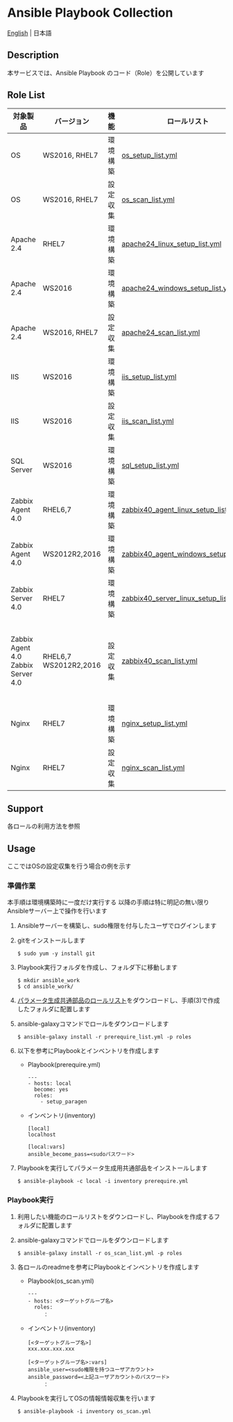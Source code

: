 ﻿# Ansible Playbook Collection

[English](README.md) | 日本語

## Description

本サービスでは、Ansible Playbook のコード（Role）を公開しています  

## Role List

| 対象製品 | バージョン | 機能 | ロールリスト | 機能概要 | 利用方法 | 備考 |
|---- |---- |---- |---- |---- |---- |---- |
| OS | WS2016, RHEL7 | 環境構築 | [os_setup_list.yml](https://exastro-suite.github.io/playbook-collection-docs/requirements/os_setup_list.yml) |OSの環境構築、設定変更を行う|[Readme](https://github.com/exastro-playbook-collection/RHEL) | |
| OS | WS2016, RHEL7 | 設定収集 | [os_scan_list.yml](https://exastro-suite.github.io/playbook-collection-docs/requirements/os_scan_list.yml) |OSの設定値を収集し、再利用可能なパラメータファイルを作成する|[Readme](https://github.com/exastro-playbook-collection/OS_extracting) | |
| Apache 2.4 | RHEL7 | 環境構築 | [apache24_linux_setup_list.yml](https://exastro-suite.github.io/playbook-collection-docs/requirements/apache24_linux_setup_list.yml) |Apache 2.4のインストール、環境構築を行う|[Readme](https://github.com/exastro-playbook-collection/Apache_install)| |
| Apache 2.4 | WS2016| 環境構築 | [apache24_windows_setup_list.yml](https://exastro-suite.github.io/playbook-collection-docs/requirements/apache24_windows_setup_list.yml) |Apache 2.4のインストール、環境構築を行う|[Readme](https://github.com/exastro-playbook-collection/Apache24_WIN_install)| |
| Apache 2.4 | WS2016, RHEL7 | 設定収集 | [apache24_scan_list.yml](https://exastro-suite.github.io/playbook-collection-docs/requirements/apache24_scan_list.yml) |Apache 2.4の設定値を収集し、再利用可能なパラメータファイルを作成する|[Readme](https://github.com/exastro-playbook-collection/Apache24_extracting_linux) | |
| IIS | WS2016 | 環境構築 | [iis_setup_list.yml](https://exastro-suite.github.io/playbook-collection-docs/requirements/iis_setup_list.yml) |IIS(WS2016)のインストール、環境構築を行う|[Readme](https://github.com/exastro-playbook-collection/IIS_Install)| |
| IIS | WS2016 | 設定収集 | [iis_scan_list.yml](https://exastro-suite.github.io/playbook-collection-docs/requirements/iis_scan_list.yml) |IIS(WS2016)の設定値を収集し、再利用可能なパラメータファイルを作成する|[Readme](https://github.com/exastro-playbook-collection/IIS_WS2016_extracting)| |
| SQL Server | WS2016 | 環境構築 | [sql_setup_list.yml](https://exastro-suite.github.io/playbook-collection-docs/requirements/sql_setup_list.yml) |SQL Serverのインストール前の環境チェック、準備、インストールを行う|[Readme](https://github.com/exastro-playbook-collection/SqlServer_preinstall)| |
| Zabbix Agent 4.0 | RHEL6,7 | 環境構築 | [zabbix40_agent_linux_setup_list.yml](https://exastro-suite.github.io/playbook-collection-docs/requirements/zabbix40_agent_linux_setup_list.yml) |Zabbix Agent 4.0(RHEL6,7)のインストール、環境構築を行う|[Readme](https://github.com/exastro-playbook-collection/Zabbix40-Agent_install)| |
| Zabbix Agent 4.0 | WS2012R2,2016 | 環境構築 | [zabbix40_agent_windows_setup_list.yml](https://exastro-suite.github.io/playbook-collection-docs/requirements/zabbix40_agent_windows_setup_list.yml) |Zabbix Agent 4.0(WS2012R2,2016)のインストール、環境構築を行う|[Readme](https://github.com/exastro-playbook-collection/Zabbix40-Agent_WIN_install)| |
| Zabbix Server 4.0 | RHEL7 | 環境構築 | [zabbix40_server_linux_setup_list.yml](https://exastro-suite.github.io/playbook-collection-docs/requirements/zabbix40_server_linux_setup_list.yml) |Zabbix Server 4.0(RHEL7)のインストール、環境構築を行う|[Readme](https://github.com/exastro-playbook-collection/Zabbix40-Server_install)| |
| Zabbix Agent 4.0  Zabbix Server 4.0 | RHEL6,7  WS2012R2,2016 | 設定収集 | [zabbix40_scan_list.yml](https://exastro-suite.github.io/playbook-collection-docs/requirements/zabbix40_scan_list.yml) |Zabbix Agent 4.0(RHEL6,7),(WS2012R2,2016) と Zabbix Server 4.0(RHEL7)の設定値を収集し、再利用可能なパラメータファイルを作成する|[Readme](https://github.com/exastro-playbook-collection/Zabbix40_Agent_extracting_linux)| |
| Nginx | RHEL7 | 環境構築 | [nginx_setup_list.yml](https://exastro-suite.github.io/playbook-collection-docs/requirements/nginx_setup_list.yml) |Nginxのインストール、環境構築を行う|[Readme](https://github.com/exastro-playbook-collection/Nginx_Install)| |
| Nginx | RHEL7 | 設定収集 | [nginx_scan_list.yml](https://exastro-suite.github.io/playbook-collection-docs/requirements/nginx_scan_list.yml) |Nginxの設定値を収集し、再利用可能なパラメータファイルを作成する|[Readme](https://github.com/exastro-playbook-collection/Nginx_extracting)| |


## Support

各ロールの利用方法を参照

## Usage

ここではOSの設定収集を行う場合の例を示す

### 準備作業

本手順は環境構築時に一度だけ実行する
以降の手順は特に明記の無い限りAnsibleサーバー上で操作を行います  

1. Ansibleサーバーを構築し、sudo権限を付与したユーザでログインします  

2. gitをインストールします  
    ```
    $ sudo yum -y install git
    ```

3. Playbook実行フォルダを作成し、フォルダ下に移動します  
    ```
    $ mkdir ansible_work
    $ cd ansible_work/
    ```

4. [パラメータ生成共通部品のロールリスト](https://exastro-suite.github.io/playbook-collection-docs/requirements/prerequire_list.yml)をダウンロードし、手順(3)で作成したフォルダに配置します  

5. ansible-galaxyコマンドでロールをダウンロードします  
    ```
    $ ansible-galaxy install -r prerequire_list.yml -p roles
    ```

6. 以下を参考にPlaybookとインベントリを作成します  
    * Playbook(prerequire.yml)
        ```
        ---
        - hosts: local
          become: yes
          roles:
            - setup_paragen
        ```
    * インベントリ(inventory)
        ```
        [local]
        localhost

        [local:vars]
        ansible_become_pass=<sudoパスワード>
        ```

7. Playbookを実行してパラメータ生成用共通部品をインストールします  
    ```
    $ ansible-playbook -c local -i inventory prerequire.yml
    ```

### Playbook実行

1. 利用したい機能のロールリストをダウンロードし、Playbookを作成するフォルダに配置します  

2. ansible-galaxyコマンドでロールをダウンロードします  
    ```
    $ ansible-galaxy install -r os_scan_list.yml -p roles
    ```

3. 各ロールのreadmeを参考にPlaybookとインベントリを作成します  
    * Playbook(os_scan.yml)
        ```
        ---
        - hosts: <ターゲットグループ名>
          roles:
        　　　：
        ```
    * インベントリ(inventory)
        ```
        [<ターゲットグループ名>]
        xxx.xxx.xxx.xxx

        [<ターゲットグループ名>:vars]
        ansible_user=<sudo権限を持つユーザアカウント>
        ansible_password=<上記ユーザアカウントのパスワード>
        　　　：
        ```

4. Playbookを実行してOSの情報情報収集を行います  
    ```
    $ ansible-playbook -i inventory os_scan.yml
    ```
